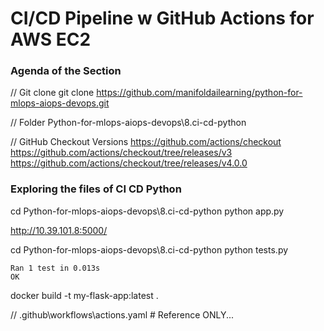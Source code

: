 # CI/CD Pipeline w GitHub Actions for AWS EC2

### Agenda of the Section
// Git clone
git clone https://github.com/manifoldailearning/python-for-mlops-aiops-devops.git

// Folder Python-for-mlops-aiops-devops\8.ci-cd-python

// GitHub Checkout Versions
https://github.com/actions/checkout
https://github.com/actions/checkout/tree/releases/v3
https://github.com/actions/checkout/tree/releases/v4.0.0

### Exploring the files of CI CD Python
cd Python-for-mlops-aiops-devops\8.ci-cd-python
python app.py

http://10.39.101.8:5000/

cd Python-for-mlops-aiops-devops\8.ci-cd-python
python tests.py

    Ran 1 test in 0.013s
    OK

docker build -t my-flask-app:latest .

// .github\workflows\actions.yaml # Reference ONLY...
